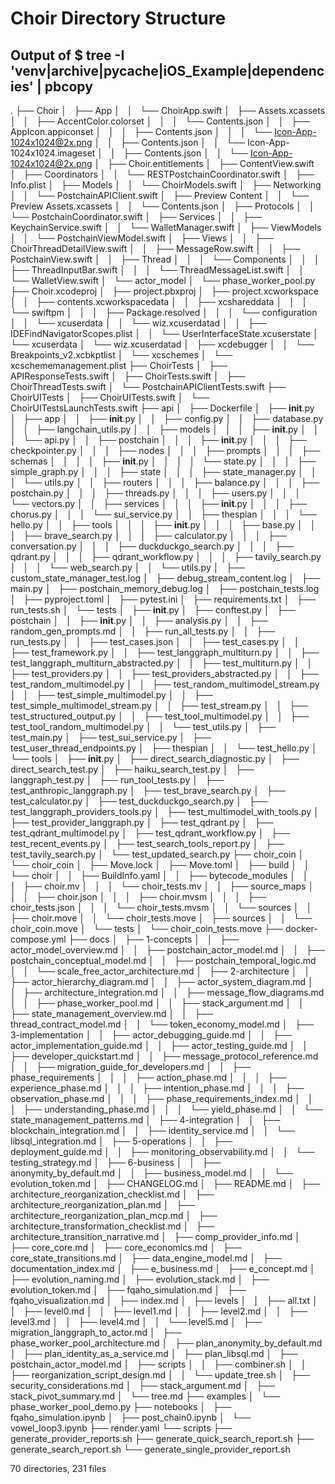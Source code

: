 # Choir Directory Structure
## Output of $ tree -I 'venv|archive|__pycache__|iOS_Example|dependencies' | pbcopy

.
├── Choir
│   ├── App
│   │   └── ChoirApp.swift
│   ├── Assets.xcassets
│   │   ├── AccentColor.colorset
│   │   │   └── Contents.json
│   │   ├── AppIcon.appiconset
│   │   │   ├── Contents.json
│   │   │   └── Icon-App-1024x1024@2x.png
│   │   ├── Contents.json
│   │   └── Icon-App-1024x1024.imageset
│   │       ├── Contents.json
│   │       └── Icon-App-1024x1024@2x.png
│   ├── Choir.entitlements
│   ├── ContentView.swift
│   ├── Coordinators
│   │   └── RESTPostchainCoordinator.swift
│   ├── Info.plist
│   ├── Models
│   │   └── ChoirModels.swift
│   ├── Networking
│   │   └── PostchainAPIClient.swift
│   ├── Preview Content
│   │   └── Preview Assets.xcassets
│   │       └── Contents.json
│   ├── Protocols
│   │   └── PostchainCoordinator.swift
│   ├── Services
│   │   ├── KeychainService.swift
│   │   └── WalletManager.swift
│   ├── ViewModels
│   │   └── PostchainViewModel.swift
│   ├── Views
│   │   ├── ChoirThreadDetailView.swift
│   │   ├── MessageRow.swift
│   │   ├── PostchainView.swift
│   │   ├── Thread
│   │   │   └── Components
│   │   │       ├── ThreadInputBar.swift
│   │   │       └── ThreadMessageList.swift
│   │   └── WalletView.swift
│   └── actor_model
│       └── phase_worker_pool.py
├── Choir.xcodeproj
│   ├── project.pbxproj
│   ├── project.xcworkspace
│   │   ├── contents.xcworkspacedata
│   │   ├── xcshareddata
│   │   │   └── swiftpm
│   │   │       ├── Package.resolved
│   │   │       └── configuration
│   │   └── xcuserdata
│   │       └── wiz.xcuserdatad
│   │           ├── IDEFindNavigatorScopes.plist
│   │           └── UserInterfaceState.xcuserstate
│   └── xcuserdata
│       └── wiz.xcuserdatad
│           ├── xcdebugger
│           │   └── Breakpoints_v2.xcbkptlist
│           └── xcschemes
│               └── xcschememanagement.plist
├── ChoirTests
│   ├── APIResponseTests.swift
│   ├── ChoirTests.swift
│   ├── ChoirThreadTests.swift
│   └── PostchainAPIClientTests.swift
├── ChoirUITests
│   ├── ChoirUITests.swift
│   └── ChoirUITestsLaunchTests.swift
├── api
│   ├── Dockerfile
│   ├── __init__.py
│   ├── app
│   │   ├── __init__.py
│   │   ├── config.py
│   │   ├── database.py
│   │   ├── langchain_utils.py
│   │   ├── models
│   │   │   ├── __init__.py
│   │   │   └── api.py
│   │   ├── postchain
│   │   │   ├── __init__.py
│   │   │   ├── checkpointer.py
│   │   │   ├── nodes
│   │   │   ├── prompts
│   │   │   ├── schemas
│   │   │   │   ├── __init__.py
│   │   │   │   └── state.py
│   │   │   ├── simple_graph.py
│   │   │   ├── state
│   │   │   ├── state_manager.py
│   │   │   └── utils.py
│   │   ├── routers
│   │   │   ├── balance.py
│   │   │   ├── postchain.py
│   │   │   ├── threads.py
│   │   │   ├── users.py
│   │   │   └── vectors.py
│   │   ├── services
│   │   │   ├── __init__.py
│   │   │   ├── chorus.py
│   │   │   └── sui_service.py
│   │   ├── thespian
│   │   │   └── hello.py
│   │   ├── tools
│   │   │   ├── __init__.py
│   │   │   ├── base.py
│   │   │   ├── brave_search.py
│   │   │   ├── calculator.py
│   │   │   ├── conversation.py
│   │   │   ├── duckduckgo_search.py
│   │   │   ├── qdrant.py
│   │   │   ├── qdrant_workflow.py
│   │   │   ├── tavily_search.py
│   │   │   └── web_search.py
│   │   └── utils.py
│   ├── custom_state_manager_test.log
│   ├── debug_stream_content.log
│   ├── main.py
│   ├── postchain_memory_debug.log
│   ├── postchain_tests.log
│   ├── pyproject.toml
│   ├── pytest.ini
│   ├── requirements.txt
│   ├── run_tests.sh
│   └── tests
│       ├── __init__.py
│       ├── conftest.py
│       ├── postchain
│       │   ├── __init__.py
│       │   ├── analysis.py
│       │   ├── random_gen_prompts.md
│       │   ├── run_all_tests.py
│       │   ├── run_tests.py
│       │   ├── test_cases.json
│       │   ├── test_cases.py
│       │   ├── test_framework.py
│       │   ├── test_langgraph_multiturn.py
│       │   ├── test_langgraph_multiturn_abstracted.py
│       │   ├── test_multiturn.py
│       │   ├── test_providers.py
│       │   ├── test_providers_abstracted.py
│       │   ├── test_random_multimodel.py
│       │   ├── test_random_multimodel_stream.py
│       │   ├── test_simple_multimodel.py
│       │   ├── test_simple_multimodel_stream.py
│       │   ├── test_stream.py
│       │   ├── test_structured_output.py
│       │   ├── test_tool_multimodel.py
│       │   ├── test_tool_random_multimodel.py
│       │   └── test_utils.py
│       ├── test_main.py
│       ├── test_sui_service.py
│       ├── test_user_thread_endpoints.py
│       ├── thespian
│       │   └── test_hello.py
│       └── tools
│           ├── __init__.py
│           ├── direct_search_diagnostic.py
│           ├── direct_search_test.py
│           ├── haiku_search_test.py
│           ├── langgraph_test.py
│           ├── run_tool_tests.py
│           ├── test_anthropic_langgraph.py
│           ├── test_brave_search.py
│           ├── test_calculator.py
│           ├── test_duckduckgo_search.py
│           ├── test_langgraph_providers_tools.py
│           ├── test_multimodel_with_tools.py
│           ├── test_provider_langgraph.py
│           ├── test_qdrant.py
│           ├── test_qdrant_multimodel.py
│           ├── test_qdrant_workflow.py
│           ├── test_recent_events.py
│           ├── test_search_tools_report.py
│           ├── test_tavily_search.py
│           └── test_updated_search.py
├── choir_coin
│   └── choir_coin
│       ├── Move.lock
│       ├── Move.toml
│       ├── build
│       │   └── choir
│       │       ├── BuildInfo.yaml
│       │       ├── bytecode_modules
│       │       │   ├── choir.mv
│       │       │   └── choir_tests.mv
│       │       ├── source_maps
│       │       │   ├── choir.json
│       │       │   ├── choir.mvsm
│       │       │   ├── choir_tests.json
│       │       │   └── choir_tests.mvsm
│       │       └── sources
│       │           ├── choir.move
│       │           └── choir_tests.move
│       ├── sources
│       │   └── choir_coin.move
│       └── tests
│           └── choir_coin_tests.move
├── docker-compose.yml
├── docs
│   ├── 1-concepts
│   │   ├── actor_model_overview.md
│   │   ├── postchain_actor_model.md
│   │   ├── postchain_conceptual_model.md
│   │   ├── postchain_temporal_logic.md
│   │   └── scale_free_actor_architecture.md
│   ├── 2-architecture
│   │   ├── actor_hierarchy_diagram.md
│   │   ├── actor_system_diagram.md
│   │   ├── architecture_integration.md
│   │   ├── message_flow_diagrams.md
│   │   ├── phase_worker_pool.md
│   │   ├── stack_argument.md
│   │   ├── state_management_overview.md
│   │   ├── thread_contract_model.md
│   │   └── token_economy_model.md
│   ├── 3-implementation
│   │   ├── actor_debugging_guide.md
│   │   ├── actor_implementation_guide.md
│   │   ├── actor_testing_guide.md
│   │   ├── developer_quickstart.md
│   │   ├── message_protocol_reference.md
│   │   ├── migration_guide_for_developers.md
│   │   ├── phase_requirements
│   │   │   ├── action_phase.md
│   │   │   ├── experience_phase.md
│   │   │   ├── intention_phase.md
│   │   │   ├── observation_phase.md
│   │   │   ├── phase_requirements_index.md
│   │   │   ├── understanding_phase.md
│   │   │   └── yield_phase.md
│   │   └── state_management_patterns.md
│   ├── 4-integration
│   │   ├── blockchain_integration.md
│   │   ├── identity_service.md
│   │   └── libsql_integration.md
│   ├── 5-operations
│   │   ├── deployment_guide.md
│   │   ├── monitoring_observability.md
│   │   └── testing_strategy.md
│   ├── 6-business
│   │   ├── anonymity_by_default.md
│   │   ├── business_model.md
│   │   └── evolution_token.md
│   ├── CHANGELOG.md
│   ├── README.md
│   ├── architecture_reorganization_checklist.md
│   ├── architecture_reorganization_plan.md
│   ├── architecture_reorganization_plan_mcp.md
│   ├── architecture_transformation_checklist.md
│   ├── architecture_transition_narrative.md
│   ├── comp_provider_info.md
│   ├── core_core.md
│   ├── core_economics.md
│   ├── core_state_transitions.md
│   ├── data_engine_model.md
│   ├── documentation_index.md
│   ├── e_business.md
│   ├── e_concept.md
│   ├── evolution_naming.md
│   ├── evolution_stack.md
│   ├── evolution_token.md
│   ├── fqaho_simulation.md
│   ├── fqaho_visualization.md
│   ├── index.md
│   ├── levels
│   │   ├── all.txt
│   │   ├── level0.md
│   │   ├── level1.md
│   │   ├── level2.md
│   │   ├── level3.md
│   │   ├── level4.md
│   │   └── level5.md
│   ├── migration_langgraph_to_actor.md
│   ├── phase_worker_pool_architecture.md
│   ├── plan_anonymity_by_default.md
│   ├── plan_identity_as_a_service.md
│   ├── plan_libsql.md
│   ├── postchain_actor_model.md
│   ├── scripts
│   │   ├── combiner.sh
│   │   ├── reorganization_script_design.md
│   │   └── update_tree.sh
│   ├── security_considerations.md
│   ├── stack_argument.md
│   ├── stack_pivot_summary.md
│   └── tree.md
├── examples
│   └── phase_worker_pool_demo.py
├── notebooks
│   ├── fqaho_simulation.ipynb
│   ├── post_chain0.ipynb
│   └── vowel_loop3.ipynb
├── render.yaml
└── scripts
    ├── generate_provider_reports.sh
    ├── generate_quick_search_report.sh
    ├── generate_search_report.sh
    └── generate_single_provider_report.sh

70 directories, 231 files
